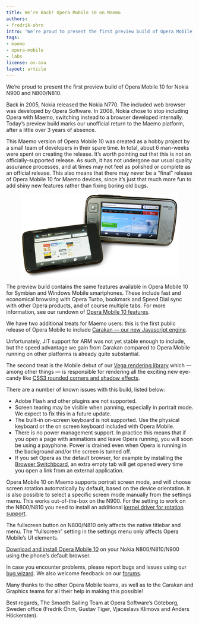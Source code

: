 ```yaml
---
title: We’re Back! Opera Mobile 10 on Maemo
authors:
- fredrik-ohrn
intro: 'We’re proud to present the first preview build of Opera Mobile 10 for Nokia N900 and N800/N810.'
tags:
- maemo
- opera-mobile
- labs
license: os-asa
layout: article
---
```


We’re proud to present the first preview build of Opera Mobile 10 for Nokia N900 and N800/N810.

Back in 2005, Nokia released the Nokia N770. The included web browser was developed by Opera Software. In 2008, Nokia chose to stop including Opera with Maemo, switching instead to a browser developed internally. Today’s preview build marks our unofficial return to the Maemo platform, after a little over 3 years of absence.

This Maemo version of Opera Mobile 10 was created as a hobby project by a small team of developers in their spare time. In total, about 6 man-weeks were spent on creating the release. It’s worth pointing out that this is not an officially-supported release. As such, it has not undergone our usual quality assurance processes, and at times may not feel as polished or complete as an official release. This also means that there may never be a “final” release of Opera Mobile 10 for Maemo devices, since it’s just that much more fun to add shiny new features rather than fixing boring old bugs.

<figure>
	<img src="/articles/were-back-opera-mobile-10-on-maemo/n900-n800-maemo.png" alt="Opera Mobile running on N900 and N800">
</figure>

The preview build contains the same features available in Opera Mobile 10 for Symbian and Windows Mobile smartphones. These include fast and economical browsing with Opera Turbo, bookmark and Speed Dial sync with other Opera products, and of course multiple tabs. For more information, see our rundown of [Opera Mobile 10 features][2].

[2]: http://www.opera.com/mobile/features/

We have two additional treats for Maemo users: this is the first public release of Opera Mobile to include [Carakan — our new Javascript engine][3].

[3]: http://my.opera.com/core/blog/2009/12/22/carakan-revisited

Unfortunately, JIT support for ARM was not yet stable enough to include, but the speed advantage we gain from Carakan compared to Opera Mobile running on other platforms is already quite substantial.

The second treat is the Mobile debut of our [Vega rendering library][4] which — among other things — is responsible for rendering all the exciting new eye-candy like [CSS3 rounded corners and shadow effects][5].

[4]: http://my.opera.com/core/blog/2009/02/04/vega
[5]: http://dev.opera.com/articles/view/beautiful-ui-styling-with-css3-text-shadow-box-shadow-and-border-radius/

There are a number of known issues with this build, listed below:

- Adobe Flash and other plugins are not supported.
- Screen tearing may be visible when panning, especially in portrait mode. We expect to fix this in a future update.
- The built-in on-screen keyboard is not supported. Use the physical keyboard or the on screen keyboard included with Opera Mobile.
- There is no power management support. In practice this means that if you open a page with animations and leave Opera running, you will soon be using a payphone. Power is drained even when Opera is running in the background and/or the screen is turned off.
- If you set Opera as the default browser, for example by installing the [Browser Switchboard][6], an extra empty tab will get opened every time you open a link from an external application.

[6]: http://browser-switch.garage.maemo.org

Opera Mobile 10 on Maemo supports portrait screen mode, and will choose screen rotation automatically by default, based on the device orientation. It is also possible to select a specific screen mode manually from the settings menu. This works out-of-the-box on the N900. For the setting to work on the N800/N810 you need to install an additional [kernel driver for rotation support][7].

[7]: http://wiki.maemo.org/Rotation

The fullscreen button on N800/N810 only affects the native titlebar and menu. The “fullscreen” setting in the settings menu only affects Opera Mobile’s UI elements.

[Download and install Opera Mobile 10][8] on your Nokia N800/N810/N900 using the phone’s default browser.

[8]: http://www.opera.com/download/get.pl?sub=++++&id=32891&location=270&nothanks=yes

In case you encounter problems, please report bugs and issues using our [bug wizard][9]. We also welcome feedback on our [forums][10].

[9]: https://bugs.opera.com/wizard
[10]: http://my.opera.com/community/forums/forum.dml?id=9

Many thanks to the other Opera Mobile teams, as well as to the Carakan and Graphics teams for all their help in making this possible!

Best regards, The Smooth Sailing Team at Opera Software’s Göteborg, Sweden office
(Fredrik Öhrn, Gustav Tiger, Vjaceslavs Klimovs and Anders Höckersten).
